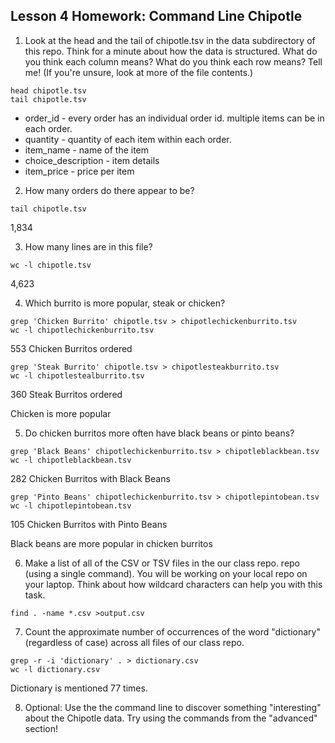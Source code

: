 ## Lesson 4 Homework: Command Line Chipotle

1. Look at the head and the tail of chipotle.tsv in the data subdirectory of this repo. Think for a minute about how the data is structured. What do you think each column means? What do you think each row means? Tell me! (If you're unsure, look at more of the file contents.)

  ```
  head chipotle.tsv
  tail chipotle.tsv
  ```

  * order_id - every order has an individual order id. multiple items can be in each order.
  * quantity - quantity of each item within each order.
  * item_name - name of the item
  * choice_description - item details
  * item_price - price per item

2. How many orders do there appear to be?

  ```
  tail chipotle.tsv
  ```

  1,834

3. How many lines are in this file?

  ```
  wc -l chipotle.tsv
  ```

  4,623


4. Which burrito is more popular, steak or chicken?

  ```
  grep 'Chicken Burrito' chipotle.tsv > chipotlechickenburrito.tsv
  wc -l chipotlechickenburrito.tsv
  ```
  553 Chicken Burritos ordered

  ```
  grep 'Steak Burrito' chipotle.tsv > chipotlesteakburrito.tsv
  wc -l chipotlestealburrito.tsv
  ```
  360 Steak Burritos ordered

  Chicken is more popular

5. Do chicken burritos more often have black beans or pinto beans?

  ```
  grep 'Black Beans' chipotlechickenburrito.tsv > chipotleblackbean.tsv
  wc -l chipotleblackbean.tsv
  ```
  282 Chicken Burritos with Black Beans

  ```
  grep 'Pinto Beans' chipotlechickenburrito.tsv > chipotlepintobean.tsv
  wc -l chipotlepintobean.tsv
  ```
  105 Chicken Burritos with Pinto Beans

  Black beans are more popular in chicken burritos

6. Make a list of all of the CSV or TSV files in the our class repo. repo (using a single command). You will be working on your local repo on your laptop. Think about how wildcard characters can help you with this task.

  ```
  find . -name *.csv >output.csv
  ```
  
7. Count the approximate number of occurrences of the word "dictionary" (regardless of case) across all files of our class repo.

  ```
  grep -r -i 'dictionary' . > dictionary.csv
  wc -l dictionary.csv
  ```

  Dictionary is mentioned 77 times.

8. Optional: Use the the command line to discover something "interesting" about the Chipotle data. Try using the commands from the "advanced" section!

